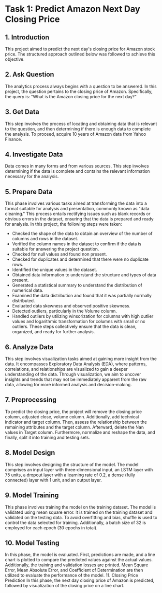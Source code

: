 # Task 1: Predict Amazon Next Day Closing Price

## 1. Introduction
This project aimed to predict the next day's closing price for Amazon stock price. The structured approach outlined below was followed to achieve this objective.

## 2. Ask Question
The analytics process always begins with a question to be answered. In this project, the question pertains to the closing price of Amazon. Specifically, the query is: "What is the Amazon closing price for the next day?"
## 3. Get Data
This step involves the process of locating and obtaining data that is relevant to the question, and then determining if there is enough data to complete the analysis. To proceed, acquire 10 years of Amazon data from Yahoo Finance.
## 4. Investigate Data
Data comes in many forms and from various sources. This step involves determining if the data is complete and contains the relevant information necessary for the analysis.
## 5. Prepare Data
This phase involves various tasks aimed at transforming the data into a format suitable for analysis and presentation, commonly known as "data cleaning." This process entails rectifying issues such as blank records or obvious errors in the dataset, ensuring that the data is prepared and ready for analysis.
In this project, the following steps were taken:
*	Checked the shape of the data to obtain an overview of the number of columns and rows in the dataset.
*	Verified the column names in the dataset to confirm if the data is suitable for answering the project question.
*	Checked for null values and found non present.
*	Checked for duplicates and determined that there were no duplicate rows.
*	Identified the unique values in the dataset.
*	Obtained data information to understand the structure and types of data present.
*	Generated a statistical summary to understand the distribution of numerical data.
*	Examined the data distribution and found that it was partially normally distributed.
*	Evaluated data skewness and observed positive skewness.
*	Detected outliers, particularly in the Volume column.
*	Handled outliers by utilizing winsorization for columns with high outlier values and logarithmic transformation for columns with small or no outliers.
These steps collectively ensure that the data is clean, organized, and ready for further analysis.
## 6. Analyze Data
This step involves visualization tasks aimed at gaining more insight from the data. It encompasses Exploratory Data Analysis (EDA), where patterns, correlations, and relationships are visualized to gain a deeper understanding of the data. Through visualization, we aim to uncover insights and trends that may not be immediately apparent from the raw data, allowing for more informed analysis and decision-making.
## 7. Preprocessing
To predict the closing price, the project will remove the closing price column, adjusted close, volume column. Additionally, add technical indicator and target column. Then, assess the relationship between the remaining attributes and the target column. Afterward, delete the Nan values in Target column. Furthermore, normalize and reshape the data, and finally, split it into training and testing sets.
## 8. Model Design
This step involves designing the structure of the model. The model comprises an input layer with three-dimensional input, an LSTM layer with 75 units, a dropout layer with a learning rate of 0.2, a dense (fully connected) layer with 1 unit, and an output layer.
## 9. Model Training
This phase involves training the model on the training dataset. The model is validated using mean square error. It is trained on the training dataset and validated on the testing data. To avoid overfitting and bias, shuffle is used to control the data selected for training. Additionally, a batch size of 32 is employed for each epoch (30 epochs in total).
## 10. Model Testing
In this phase, the model is evaluated. First, predictions are made, and a line chart is plotted to compare the predicted values against the actual values. Additionally, the training and validation losses are printed. Mean Square Error, Mean Absolute Error, and Coefficient of Determination are then utilized to evaluate the performance of the model.
11. Closing Price Prediction
In this phase, the next day closing price of Amazon is predicted, followed by visualization of the closing price on a line chart.
